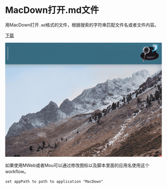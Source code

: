 # MacDown打开.md文件

用MacDown打开`.md`格式的文件，根据搜索的字符串匹配文件名或者文件内容。

[下载](/SoSo/Alfred-workflow/raw/master/workflow/MacDown%20v1.0.alfredworkflow)

![macdown-workflow](/images/macdown-workflow.gif)

如果使用MWeb或者Mou可以通过修改图标以及脚本里面的应用名使用这个workflow。

```applescript
set appPath to path to application "MacDown"
```